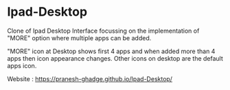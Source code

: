 # Ipad-Desktop

Clone of Ipad Desktop Interface focussing on the implementation of "MORE" option where multiple apps can be added.

"MORE" icon at Desktop shows first 4 apps and when added more than 4 apps then icon appearance changes.
Other icons on desktop are the default apps icon. 

Website : https://pranesh-ghadge.github.io/Ipad-Desktop/
